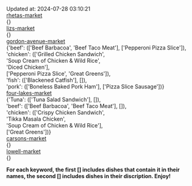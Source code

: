 Updated at: 2024-07-28 03:10:21  
[rhetas-market](https://wisc-housingdining.nutrislice.com/menu/rhetas-market/lunch/2024-07-28)  
{}  
[lizs-market](https://wisc-housingdining.nutrislice.com/menu/lizs-market/lunch/2024-07-28)  
{}  
[gordon-avenue-market](https://wisc-housingdining.nutrislice.com/menu/gordon-avenue-market/lunch/2024-07-28)  
{'beef': (['Beef Barbacoa', 'Beef Taco Meat'], ['Pepperoni Pizza Slice']),  
 'chicken': (['Grilled Chicken Sandwich',  
              'Soup Cream of Chicken & Wild Rice',  
              'Diced Chicken'],  
             ['Pepperoni Pizza Slice', 'Great Greens']),  
 'fish': (['Blackened Catfish'], []),  
 'pork': (['Boneless Baked Pork Ham'], ['Pizza Slice Sausage'])}  
[four-lakes-market](https://wisc-housingdining.nutrislice.com/menu/four-lakes-market/lunch/2024-07-28)  
{'Tuna': (['Tuna Salad Sandwich'], []),  
 'beef': (['Beef Barbacoa', 'Beef Taco Meat'], []),  
 'chicken': (['Crispy Chicken Sandwich',  
              'Tikka Masala Chicken',  
              'Soup Cream of Chicken & Wild Rice'],  
             ['Great Greens'])}  
[carsons-market](https://wisc-housingdining.nutrislice.com/menu/carsons-market/lunch/2024-07-28)  
{}  
[lowell-market](https://wisc-housingdining.nutrislice.com/menu/lowell-market/lunch/2024-07-28)  
{}  
  
**For each keyword, the first [] includes dishes that contain it in their names, the second [] includes dishes in their discription. Enjoy!**  
